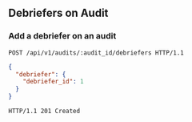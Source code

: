 ## Debriefers on Audit
### Add a debriefer on an audit

```http
POST /api/v1/audits/:audit_id/debriefers HTTP/1.1
```

```json
{
  "debriefer": {
    "debriefer_id": 1
  }
}
```

```http
HTTP/1.1 201 Created
```
